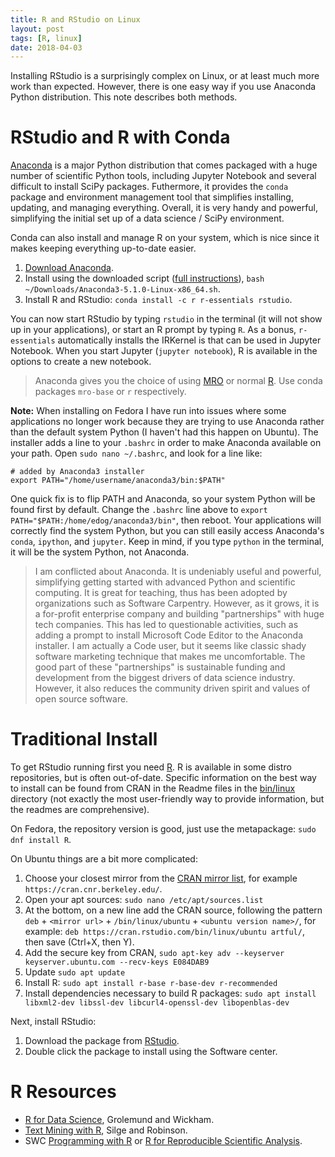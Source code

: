 ```yaml
---
title: R and RStudio on Linux
layout: post
tags: [R, linux]
date: 2018-04-03
---
```


Installing RStudio is a surprisingly complex on Linux, or at least much more work than expected. 
However, there is one easy way if you use Anaconda Python distribution. 
This note describes both methods. 

# RStudio and R with Conda

[Anaconda](https://www.anaconda.com/what-is-anaconda/) is a major Python distribution that comes packaged with a huge number of scientific Python tools, including Jupyter Notebook and several difficult to install SciPy packages. 
Futhermore, it provides the `conda` package and environment management tool that simplifies installing, updating, and managing everything.
Overall, it is very handy and powerful, simplifying the initial set up of a data science / SciPy environment.

Conda can also install and manage R on your system, which is nice since it makes keeping everything up-to-date easier.

1. [Download Anaconda](https://www.anaconda.com/download/#linux).
2. Install using the downloaded script ([full instructions](https://docs.anaconda.com/anaconda/install/linux)), `bash ~/Downloads/Anaconda3-5.1.0-Linux-x86_64.sh`.
3. Install R and RStudio: `conda install -c r r-essentials rstudio`.

You can now start RStudio by typing `rstudio` in the terminal (it will not show up in your applications), or start an R prompt by typing `R`. 
As a bonus, `r-essentials` automatically installs the IRKernel is that can be used in Jupyter Notebook. 
When you start Jupyter (`jupyter notebook`), R is available in the options to create a new notebook.

> Anaconda gives you the choice of using [MRO](https://mran.microsoft.com/open) or normal [R](https://www.r-project.org/). Use conda packages `mro-base` or `r` respectively.

**Note:**
When installing on Fedora I have run into issues where some applications no longer work because they are trying to use Anaconda rather than the default system Python (I haven't had this happen on Ubuntu).
The installer adds a line to your `.bashrc` in order to make Anaconda available on your path.
Open `sudo nano ~/.bashrc`, and look for a line like:

```
# added by Anaconda3 installer
export PATH="/home/username/anaconda3/bin:$PATH"
```

One quick fix is to flip PATH and Anaconda, so your system Python will be found first by default. 
Change the `.bashrc` line above to `export PATH="$PATH:/home/edog/anaconda3/bin"`, then reboot. 
Your applications will correctly find the system Python, but you can still easily access Anaconda's `conda`, `ipython`, and `jupyter`. 
Keep in mind, if you type `python` in the terminal, it will be the system Python, not Anaconda. 

> I am conflicted about Anaconda. 
> It is undeniably useful and powerful, simplifying getting started with advanced Python and scientific computing. 
> It is great for teaching, thus has been adopted by organizations such as Software Carpentry. 
> However, as it grows, it is a for-profit enterprise company and building "partnerships" with huge tech companies. 
> This has led to questionable activities, such as adding a prompt to install Microsoft Code Editor to the Anaconda installer. 
> I am actually a Code user, but it seems like classic shady software marketing technique that makes me uncomfortable.
> The good part of these "partnerships" is sustainable funding and development from the biggest drivers of data science industry. 
> However, it also reduces the community driven spirit and values of open source software.

# Traditional Install

To get RStudio running first you need [R](https://cran.r-project.org/). 
R is available in some distro repositories, but is often out-of-date. 
Specific information on the best way to install can be found from CRAN in the Readme files in the [bin/linux](https://cran.r-project.org/bin/linux/) directory (not exactly the most user-friendly way to provide information, but the readmes are comprehensive).

On Fedora, the repository version is good, just use the metapackage: `sudo dnf install R`.

On Ubuntu things are a bit more complicated: 

1. Choose your closest mirror from the [CRAN mirror list](https://cran.r-project.org/mirrors.html), for example `https://cran.cnr.berkeley.edu/`.
2. Open your apt sources: `sudo nano /etc/apt/sources.list`
3. At the bottom, on a new line add the CRAN source, following the pattern `deb` + `<mirror url>` + `/bin/linux/ubuntu` + `<ubuntu version name>/`, for example: `deb https://cran.rstudio.com/bin/linux/ubuntu artful/`, then save (Ctrl+X, then Y).
4. Add the secure key from CRAN, `sudo apt-key adv --keyserver keyserver.ubuntu.com --recv-keys E084DAB9`
5. Update `sudo apt update`
6. Install R: `sudo apt install r-base r-base-dev r-recommended`
7. Install dependencies necessary to build R packages: `sudo apt install libxml2-dev libssl-dev libcurl4-openssl-dev libopenblas-dev`

Next, install RStudio:

1. Download the package from [RStudio](https://www.rstudio.com/products/rstudio/download/#download).
2. Double click the package to install using the Software center.

# R Resources

- [R for Data Science](http://r4ds.had.co.nz/), Grolemund and Wickham.
- [Text Mining with R](https://www.tidytextmining.com/), Silge and Robinson.
- SWC [Programming with R](http://swcarpentry.github.io/r-novice-inflammation/) or [R for Reproducible Scientific Analysis](http://swcarpentry.github.io/r-novice-gapminder/).
